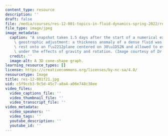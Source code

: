 ```yaml
---
content_type: resource
description: ''
draft: false
file: /media/courses/res-12-001-topics-in-fluid-dynamics-spring-2022/res-12-001f21.jpg
file_type: image/jpeg
image_metadata:
  caption: "A snapshot taken 1.5 days after the start of a numerical experiment on\
    \ geostrophic adjustment: a thickness anomaly of a dense fluid was released from\
    \ rest onto an f\u2212plane centered on 30\u1D52N and allowed to evolve freely\
    \ under the effects of gravity and rotation. (Image courtesy of Dr. James F. Price.)"
  credit: ''
  image-alt: A 3D cone-shape graph.
learning_resource_types: []
license: https://creativecommons.org/licenses/by-nc-sa/4.0/
resourcetype: Image
title: res-12-001f21.jpg
uid: c5f9ccb3-9c5d-45c7-a0a4-a06e748c38ee
video_files:
  video_captions_file: ''
  video_thumbnail_file: ''
  video_transcript_file: ''
video_metadata:
  video_speakers: ''
  video_tags: ''
  youtube_description: ''
  youtube_id: ''
---
```

